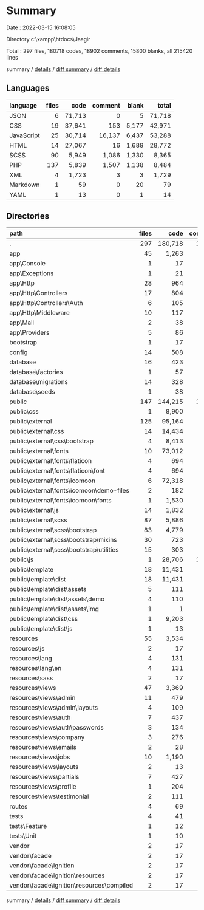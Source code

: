 # Summary

Date : 2022-03-15 16:08:05

Directory c:\xampp\htdocs\Jaagir

Total : 297 files,  180718 codes, 18902 comments, 15800 blanks, all 215420 lines

summary / [details](details.md) / [diff summary](diff.md) / [diff details](diff-details.md)

## Languages
| language | files | code | comment | blank | total |
| :--- | ---: | ---: | ---: | ---: | ---: |
| JSON | 6 | 71,713 | 0 | 5 | 71,718 |
| CSS | 19 | 37,641 | 153 | 5,177 | 42,971 |
| JavaScript | 25 | 30,714 | 16,137 | 6,437 | 53,288 |
| HTML | 14 | 27,067 | 16 | 1,689 | 28,772 |
| SCSS | 90 | 5,949 | 1,086 | 1,330 | 8,365 |
| PHP | 137 | 5,839 | 1,507 | 1,138 | 8,484 |
| XML | 4 | 1,723 | 3 | 3 | 1,729 |
| Markdown | 1 | 59 | 0 | 20 | 79 |
| YAML | 1 | 13 | 0 | 1 | 14 |

## Directories
| path | files | code | comment | blank | total |
| :--- | ---: | ---: | ---: | ---: | ---: |
| . | 297 | 180,718 | 18,902 | 15,800 | 215,420 |
| app | 45 | 1,263 | 459 | 328 | 2,050 |
| app\Console | 1 | 17 | 18 | 7 | 42 |
| app\Exceptions | 1 | 21 | 28 | 7 | 56 |
| app\Http | 28 | 964 | 299 | 227 | 1,490 |
| app\Http\Controllers | 17 | 804 | 211 | 179 | 1,194 |
| app\Http\Controllers\Auth | 6 | 105 | 117 | 44 | 266 |
| app\Http\Middleware | 10 | 117 | 68 | 41 | 226 |
| app\Mail | 2 | 38 | 20 | 11 | 69 |
| app\Providers | 5 | 86 | 78 | 34 | 198 |
| bootstrap | 1 | 17 | 30 | 9 | 56 |
| config | 14 | 508 | 683 | 224 | 1,415 |
| database | 16 | 423 | 155 | 72 | 650 |
| database\factories | 1 | 57 | 10 | 8 | 75 |
| database\migrations | 14 | 328 | 140 | 57 | 525 |
| database\seeds | 1 | 38 | 5 | 7 | 50 |
| public | 147 | 144,215 | 17,349 | 14,618 | 176,182 |
| public\css | 1 | 8,900 | 6 | 2,039 | 10,945 |
| public\external | 125 | 95,164 | 1,448 | 5,048 | 101,660 |
| public\external\css | 14 | 14,434 | 129 | 1,668 | 16,231 |
| public\external\css\bootstrap | 4 | 8,413 | 24 | 890 | 9,327 |
| public\external\fonts | 10 | 73,012 | 20 | 1,697 | 74,729 |
| public\external\fonts\flaticon | 4 | 694 | 16 | 54 | 764 |
| public\external\fonts\flaticon\font | 4 | 694 | 16 | 54 | 764 |
| public\external\fonts\icomoon | 6 | 72,318 | 4 | 1,643 | 73,965 |
| public\external\fonts\icomoon\demo-files | 2 | 182 | 0 | 5 | 187 |
| public\external\fonts\icomoon\fonts | 1 | 1,530 | 0 | 0 | 1,530 |
| public\external\js | 14 | 1,832 | 223 | 364 | 2,419 |
| public\external\scss | 87 | 5,886 | 1,076 | 1,319 | 8,281 |
| public\external\scss\bootstrap | 83 | 4,779 | 1,051 | 1,255 | 7,085 |
| public\external\scss\bootstrap\mixins | 30 | 723 | 156 | 144 | 1,023 |
| public\external\scss\bootstrap\utilities | 15 | 303 | 48 | 89 | 440 |
| public\js | 1 | 28,706 | 15,821 | 6,038 | 50,565 |
| public\template | 18 | 11,431 | 35 | 1,480 | 12,946 |
| public\template\dist | 18 | 11,431 | 35 | 1,480 | 12,946 |
| public\template\dist\assets | 5 | 111 | 7 | 7 | 125 |
| public\template\dist\assets\demo | 4 | 110 | 7 | 7 | 124 |
| public\template\dist\assets\img | 1 | 1 | 0 | 0 | 1 |
| public\template\dist\css | 1 | 9,203 | 11 | 1,458 | 10,672 |
| public\template\dist\js | 1 | 13 | 7 | 3 | 23 |
| resources | 55 | 3,534 | 123 | 465 | 4,122 |
| resources\js | 2 | 17 | 42 | 19 | 78 |
| resources\lang | 4 | 131 | 60 | 24 | 215 |
| resources\lang\en | 4 | 131 | 60 | 24 | 215 |
| resources\sass | 2 | 17 | 6 | 6 | 29 |
| resources\views | 47 | 3,369 | 15 | 416 | 3,800 |
| resources\views\admin | 11 | 479 | 0 | 34 | 513 |
| resources\views\admin\layouts | 4 | 109 | 0 | 14 | 123 |
| resources\views\auth | 7 | 437 | 0 | 98 | 535 |
| resources\views\auth\passwords | 3 | 134 | 0 | 30 | 164 |
| resources\views\company | 3 | 276 | 0 | 23 | 299 |
| resources\views\emails | 2 | 28 | 0 | 8 | 36 |
| resources\views\jobs | 10 | 1,190 | 0 | 117 | 1,307 |
| resources\views\layouts | 2 | 13 | 0 | 4 | 17 |
| resources\views\partials | 7 | 427 | 15 | 70 | 512 |
| resources\views\profile | 1 | 204 | 0 | 20 | 224 |
| resources\views\testimonial | 2 | 111 | 0 | 15 | 126 |
| routes | 4 | 69 | 42 | 29 | 140 |
| tests | 4 | 41 | 15 | 19 | 75 |
| tests\Feature | 1 | 12 | 5 | 5 | 22 |
| tests\Unit | 1 | 10 | 5 | 4 | 19 |
| vendor | 2 | 17 | 27 | 1 | 45 |
| vendor\facade | 2 | 17 | 27 | 1 | 45 |
| vendor\facade\ignition | 2 | 17 | 27 | 1 | 45 |
| vendor\facade\ignition\resources | 2 | 17 | 27 | 1 | 45 |
| vendor\facade\ignition\resources\compiled | 2 | 17 | 27 | 1 | 45 |

summary / [details](details.md) / [diff summary](diff.md) / [diff details](diff-details.md)
